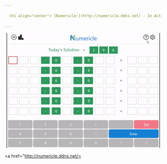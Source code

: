 ```yaml
---

  <h1 align="center"> [Numericle:](http://numericle.ddns.net) - In Action! </h1>
  
---
```


<p align="center">
  <img src="https://github.com/JEllis66/Numericle-Deployment/blob/master/numericleTutorial.gif" alt="animated" />
</p>

<a href="http://numericle.ddns.net/>
